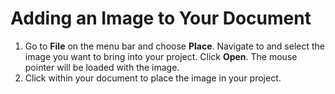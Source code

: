 # Adding an Image to Your Document

1. Go to **File** on the menu bar and choose **Place**. Navigate to and select the image you want to bring into your project. Click **Open**. The mouse pointer will be loaded with the image.
2. Click within your document to place the image in your project.



